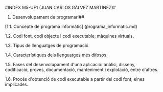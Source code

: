 #INDEX M5-UF1 (JUAN CARLOS GÁLVEZ MARTÍNEZ)#

1. Desenvolupament de programari##

  [1.1. Concepte de programa informàtic]
  (programa_informatic.md)
  
  1.2. Codi font, codi objecte i codi executable; màquines virtuals.

  1.3. Tipus de llenguatges de programació.

  1.4. Característiques dels llenguatges més difosos.

  1.5. Fases del desenvolupament d'una aplicació: anàlisi, disseny, codificació, proves, documentació, manteniment i explotació,   entre d'altres.

  1.6. Procés d'obtenció de codi executable a partir del codi font; eines implicades.
